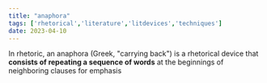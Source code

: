 ```yaml
---
title: "anaphora"
tags: ['rhetorical','literature','litdevices','techniques']
date: 2023-04-10
---
```

In rhetoric, an anaphora (Greek, "carrying back") is a rhetorical device that **consists of repeating a sequence of words** at the beginnings of neighboring clauses 
for emphasis


